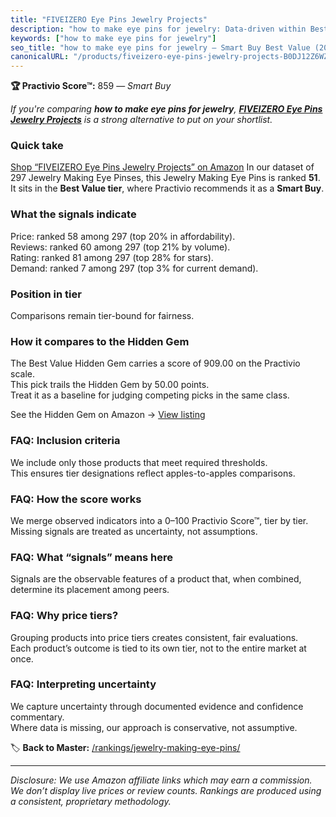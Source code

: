 ```yaml
---
title: "FIVEIZERO Eye Pins Jewelry Projects"
description: "how to make eye pins for jewelry: Data-driven within Best Value ranking using the Practivio Score™. Positioned by quality, value, demand, findability, momentum."
keywords: ["how to make eye pins for jewelry"]
seo_title: "how to make eye pins for jewelry — Smart Buy Best Value (2025)"
canonicalURL: "/products/fiveizero-eye-pins-jewelry-projects-B0DJ12Z6WZ/"
---
```


**🏆 Practivio Score™:** 859 — _Smart Buy_


*If you're comparing **how to make eye pins for jewelry**, **[FIVEIZERO Eye Pins Jewelry Projects](https://www.amazon.com/dp/B0DJ12Z6WZ?tag=practivio-20)** is a strong alternative to put on your shortlist.*
### Quick take
[Shop “FIVEIZERO Eye Pins Jewelry Projects” on Amazon](https://www.amazon.com/dp/B0DJ12Z6WZ?tag=practivio-20)
In our dataset of 297 Jewelry Making Eye Pinses, this Jewelry Making Eye Pins is ranked **51**.  
It sits in the **Best Value tier**, where Practivio recommends it as a **Smart Buy**.

### What the signals indicate
Price: ranked 58 among 297 (top 20% in affordability).  
Reviews: ranked 60 among 297 (top 21% by volume).  
Rating: ranked 81 among 297 (top 28% for stars).  
Demand: ranked 7 among 297 (top 3% for current demand).

### Position in tier
Comparisons remain tier-bound for fairness.

### How it compares to the Hidden Gem
The Best Value Hidden Gem carries a score of 909.00 on the Practivio scale.  
This pick trails the Hidden Gem by 50.00 points.  
Treat it as a baseline for judging competing picks in the same class.  

See the Hidden Gem on Amazon → [View listing](https://www.amazon.com/dp/B01MQW98ES?tag=practivio-20)

### FAQ: Inclusion criteria
We include only those products that meet required thresholds.  
This ensures tier designations reflect apples-to-apples comparisons.

### FAQ: How the score works
We merge observed indicators into a 0–100 Practivio Score™, tier by tier.  
Missing signals are treated as uncertainty, not assumptions.

### FAQ: What “signals” means here
Signals are the observable features of a product that, when combined, determine its placement among peers.

### FAQ: Why price tiers?
Grouping products into price tiers creates consistent, fair evaluations.  
Each product’s outcome is tied to its own tier, not to the entire market at once.

### FAQ: Interpreting uncertainty
We capture uncertainty through documented evidence and confidence commentary.  
Where data is missing, our approach is conservative, not assumptive.


🏷️ **Back to Master:** [/rankings/jewelry-making-eye-pins/](/rankings/jewelry-making-eye-pins/)

---
_Disclosure: We use Amazon affiliate links which may earn a commission. We don’t display live prices or review counts. Rankings are produced using a consistent, proprietary methodology._
